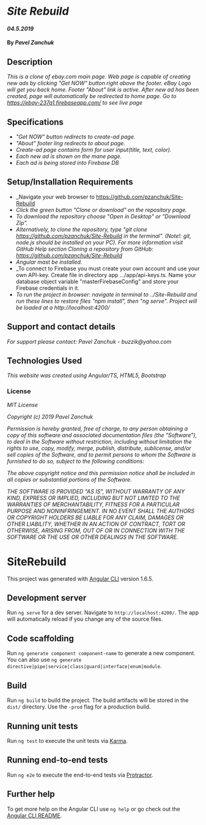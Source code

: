 
# _Site Rebuild_

#### _04.5.2019_

#### By _**Pavel Zanchuk**_

## Description

_This is a clone of ebay.com main page. Web page is capable of creating new ads by clicking "Get NOW" button right above the footer._
_eBay Logo will get you back home. Footer "About" link is active. After new ad has been created, page will automatically be redirected to home page. Go to https://ebay-237a1.firebaseapp.com/ to see live page_ 

## Specifications

* _"Get NOW" button redirects to create-ad page._
* _"About" footer ling redirects to about page._
* _Create-ad page contains form for user input(title, text, color)._
* _Each new ad is shown on the mane page._
* _Each ad is being stored into Firebase DB_


## Setup/Installation Requirements
* _Navigate your web browser to https://github.com/pzanchuk/Site-Rebuild
* _Click the green button "Clone or download" on the repository page._
* _To download the repository choose "Open in Desktop" or "Download Zip"._
* _Alternatively, to clone the repository, type "git clone https://github.com/pzanchuk/Site-Rebuild in the terminal". (Note!: git, node.js should be installed on your PC).  For more information visit GitHub Help section Cloning a repository from GitHub:
https://github.com/pzanchuk/Site-Rebuild_
* _Angular mast be installed._
* _To connect to Firebase you must create your own account and use your own API-key. Create file in directory app .../app/api-keys.ts. Name your database object variable "masterFirebaseConfig" and store your Firebase credentials in it.
* _To run the project in browser: navigate in terminal to ../Site-Rebuild and run these lines to restore files "npm install", then "ng serve". Project will be loaded at a http://localhost:4200/_


## Support and contact details

_For support please contact:_
_Pavel Zanchuk - buzzik@yahoo.com_

## Technologies Used

_This website was created using Angular/TS, HTML5, Bootstrap_

### License

*MIT License*

*Copyright (c) 2019 Pavel Zanchuk*

*Permission is hereby granted, free of charge, to any person obtaining a copy of this software and associated documentation files (the "Software"), to deal in the Software without restriction, including without limitation the rights to use, copy, modify, merge, publish, distribute, sublicense, and/or sell copies of the Software, and to permit persons to whom the Software is furnished to do so, subject to the following conditions:*

*The above copyright notice and this permission notice shall be included in all copies or substantial portions of the Software.*

*THE SOFTWARE IS PROVIDED "AS IS", WITHOUT WARRANTY OF ANY KIND, EXPRESS OR IMPLIED, INCLUDING BUT NOT LIMITED TO THE WARRANTIES OF MERCHANTABILITY, FITNESS FOR A PARTICULAR PURPOSE AND NONINFRINGEMENT. IN NO EVENT SHALL THE AUTHORS OR COPYRIGHT HOLDERS BE LIABLE FOR ANY CLAIM, DAMAGES OR OTHER LIABILITY, WHETHER IN AN ACTION OF CONTRACT, TORT OR OTHERWISE, ARISING FROM, OUT OF OR IN CONNECTION WITH THE SOFTWARE OR THE USE OR OTHER DEALINGS IN THE SOFTWARE.*



# SiteRebuild

This project was generated with [Angular CLI](https://github.com/angular/angular-cli) version 1.6.5.

## Development server

Run `ng serve` for a dev server. Navigate to `http://localhost:4200/`. The app will automatically reload if you change any of the source files.

## Code scaffolding

Run `ng generate component component-name` to generate a new component. You can also use `ng generate directive|pipe|service|class|guard|interface|enum|module`.

## Build

Run `ng build` to build the project. The build artifacts will be stored in the `dist/` directory. Use the `-prod` flag for a production build.

## Running unit tests

Run `ng test` to execute the unit tests via [Karma](https://karma-runner.github.io).

## Running end-to-end tests

Run `ng e2e` to execute the end-to-end tests via [Protractor](http://www.protractortest.org/).

## Further help

To get more help on the Angular CLI use `ng help` or go check out the [Angular CLI README](https://github.com/angular/angular-cli/blob/master/README.md).
